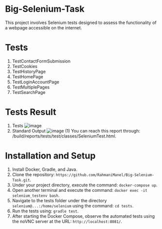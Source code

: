 # Big-Selenium-Task
This project involves Selenium tests designed to assess the functionality of a webpage accessible on the internet.
# Tests 
1. TestContactFormSubmission
2. TestCookies
3. TestHistoryPage
4. TestHomePage
5. TestLoginAccountPage
6. TestMultiplePages
7. TestSearchPage
# Tests Result 
1. Tests
![image](https://github.com/RahmaniManel/Big-Selenium-Task/assets/82101546/3733bde2-1270-482f-8a12-e2661e05790e)
2. Standard Output
![image (1)](https://github.com/RahmaniManel/Big-Selenium-Task/assets/82101546/cb657779-ac4f-4f2d-8d7d-3e9f5b6c3f4e)
You can reach this report through: /build/reports/tests/test/classes/SeleniumTest.html.
# Installation and Setup 
1. Install Docker, Gradle, and Java.
2. Clone the repository: `https://github.com/RahmaniManel/Big-Selenium-Task.git`.
3. Under your project directory, execute the command: `docker-compose up`.
4. Open another terminal and execute the command: `docker exec -it selenium_testenv bash`.
5. Navigate to the tests folder under the directory `selenium@...:/home/selenium` using the command: `cd tests`.
6. Run the tests using: `gradle test`.
7. After starting the Docker Compose, observe the automated tests using the noVNC server at the URL: `http://localhost:8081/`.

